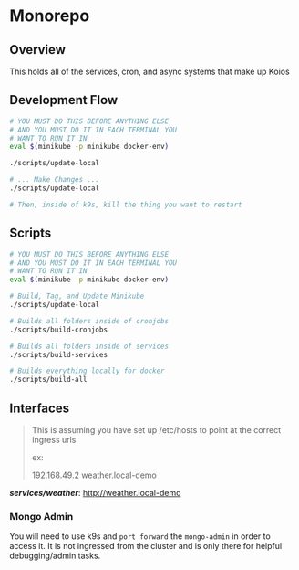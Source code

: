 # Monorepo

## Overview

This holds all of the services, cron, and async systems that make up Koios

## Development Flow

```sh
# YOU MUST DO THIS BEFORE ANYTHING ELSE
# AND YOU MUST DO IT IN EACH TERMINAL YOU
# WANT TO RUN IT IN
eval $(minikube -p minikube docker-env)

./scripts/update-local

# ... Make Changes ...
./scripts/update-local

# Then, inside of k9s, kill the thing you want to restart
```

## Scripts

```sh
# YOU MUST DO THIS BEFORE ANYTHING ELSE
# AND YOU MUST DO IT IN EACH TERMINAL YOU
# WANT TO RUN IT IN
eval $(minikube -p minikube docker-env)

# Build, Tag, and Update Minikube
./scripts/update-local

# Builds all folders inside of cronjobs
./scripts/build-cronjobs

# Builds all folders inside of services
./scripts/build-services

# Builds everything locally for docker
./scripts/build-all
```

## Interfaces

> This is assuming you have set up /etc/hosts to point
> at the correct ingress urls
> 
> ex:
>
> 192.168.49.2 weather.local-demo

_**services/weather**_: http://weather.local-demo

### Mongo Admin

You will need to use k9s and `port forward` the `mongo-admin` in order to access it. It is not ingressed
from the cluster and is only there for helpful debugging/admin tasks.